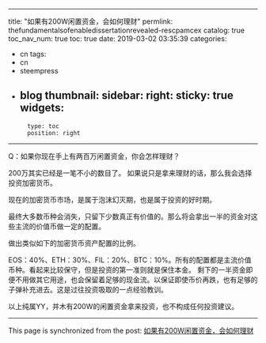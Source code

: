 
---
title: "如果有200W闲置资金，会如何理财"
permlink: thefundamentalsofenabledissertationrevealed-rescpamcex
catalog: true
toc_nav_num: true
toc: true
date: 2019-03-02 03:35:39
categories:
- cn
tags:
- cn
- steempress
- blog
thumbnail: 
sidebar:
    right:
        sticky: true
widgets:
    -
        type: toc
        position: right
---


Q：如果你现在手上有两百万闲置资金，你会怎样理财？

200万其实已经是一笔不小的数目了。 如果说只是拿来理财的话，那么我会选择投资加密货币。  

现在的加密货币市场，是属于泡沫幻灭期，也是属于投资的好时期。

最终大多数币种会消失，只留下少数真正有价值的。那么将会拿出一半的资金对这些主流的价值币做一定的配置。  

做出类似如下的加密货币资产配置的比例。  

EOS：40%、ETH：30%、FIL：20%、BTC：10%。所有的配置都是主流价值币种。看起来比较保守，但是投资的第一准则就是保住本金。 剩下的一半资金即便不用做其它用途，也会保留着足够的现金流。以保证即使币价再跌，也有足够的子弹补充进去。这是过往投资吸取的一点经验教训。  

以上纯属YY，并木有200W的闲置资金拿来投资，也不构成任何投资建议。

- - -

This page is synchronized from the post: [如果有200W闲置资金，会如何理财](https://steemit.com/@jianan/thefundamentalsofenabledissertationrevealed-rescpamcex)
